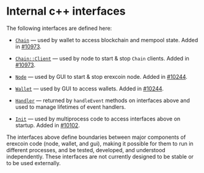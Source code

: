 # Internal c++ interfaces

The following interfaces are defined here:

* [`Chain`](chain.h) — used by wallet to access blockchain and mempool state. Added in [#10973](https://github.com/erexcoin/erexcoin/pull/10973).

* [`Chain::Client`](chain.h) — used by node to start & stop `Chain` clients. Added in [#10973](https://github.com/erexcoin/erexcoin/pull/10973).

* [`Node`](node.h) — used by GUI to start & stop erexcoin node. Added in [#10244](https://github.com/erexcoin/erexcoin/pull/10244).

* [`Wallet`](wallet.h) — used by GUI to access wallets. Added in [#10244](https://github.com/erexcoin/erexcoin/pull/10244).

* [`Handler`](handler.h) — returned by `handleEvent` methods on interfaces above and used to manage lifetimes of event handlers.

* [`Init`](init.h) — used by multiprocess code to access interfaces above on startup. Added in [#10102](https://github.com/erexcoin/erexcoin/pull/10102).

The interfaces above define boundaries between major components of erexcoin code (node, wallet, and gui), making it possible for them to run in different processes, and be tested, developed, and understood independently. These interfaces are not currently designed to be stable or to be used externally.
